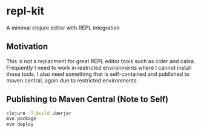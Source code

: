 # repl-kit

A minimal clojure editor with REPL integration

## Motivation
This is not a replacment for great REPL editor tools such as cider and calva. Frequently I need to work in restricted environments where I cannot install those tools. I also need something that is self-contained and published to maven central, again due to restricted environments.


## Publishing to Maven Central (Note to Self)
```bash
clojure -T:build uberjar
mvn package
mvn deploy
```

